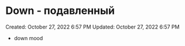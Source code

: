 # Down - подавленный

Created: October 27, 2022 6:57 PM
Updated: October 27, 2022 6:57 PM

- down mood